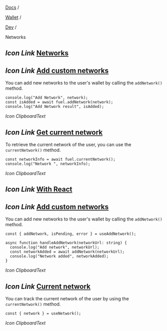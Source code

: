 [Docs](https://docs.fuel.network/) /

[Wallet](https://docs.fuel.network/docs/wallet/) /

[Dev](https://docs.fuel.network/docs/wallet/dev/) /

Networks

## _Icon Link_ [Networks](https://docs.fuel.network/docs/wallet/dev/networks/\#networks)

## _Icon Link_ [Add custom networks](https://docs.fuel.network/docs/wallet/dev/networks/\#add-custom-networks)

You can add new networks to the user's wallet by calling the `addNetwork()` method.

```fuel_Box fuel_Box-idXKMmm-css
console.log("Add Network", network);
const isAdded = await fuel.addNetwork(network);
console.log("Add Network result", isAdded);
```

_Icon ClipboardText_

## _Icon Link_ [Get current network](https://docs.fuel.network/docs/wallet/dev/networks/\#get-current-network)

To retrieve the current network of the user, you can use the `currentNetwork()` method.

```fuel_Box fuel_Box-idXKMmm-css
const networkInfo = await fuel.currentNetwork();
console.log("Network ", networkInfo);
```

_Icon ClipboardText_

## _Icon Link_ [With React](https://docs.fuel.network/docs/wallet/dev/networks/\#with-react)

## _Icon Link_ [Add custom networks](https://docs.fuel.network/docs/wallet/dev/networks/\#add-custom-networks-1)

You can add new networks to the user's wallet by calling the `addNetwork()` method.

```fuel_Box fuel_Box-idXKMmm-css
const { addNetwork, isPending, error } = useAddNetwork();

async function handleAddNetwork(networkUrl: string) {
  console.log("Add network", networkUrl);
  const networkAdded = await addNetwork(networkUrl);
  console.log("Network added", networkAdded);
}
```

_Icon ClipboardText_

## _Icon Link_ [Current network](https://docs.fuel.network/docs/wallet/dev/networks/\#current-network)

You can track the current network of the user by using the `currentNetwork()` method.

```fuel_Box fuel_Box-idXKMmm-css
const { network } = useNetwork();
```

_Icon ClipboardText_